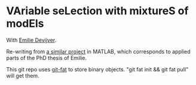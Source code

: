 # VAriable seLection with mixtureS of modEls

With [Emilie Devijver](http://ama.liglab.fr/~devijver/).

Re-writing from [a similar project](https://github.com/yagu0/select) in MATLAB, which
corresponds to applied parts of the PhD thesis of Emilie.

This git repo uses [git-fat](https://github.com/jedbrown/git-fat) to store binary objects.
"git fat init && git fat pull" will get them.
